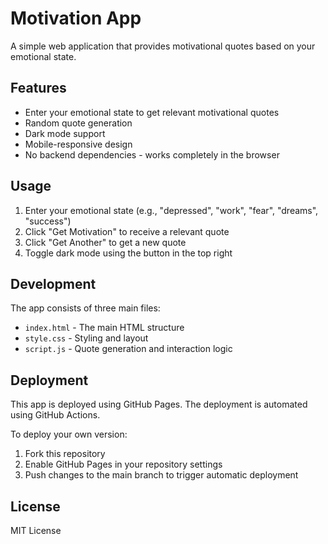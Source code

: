 # Motivation App

A simple web application that provides motivational quotes based on your emotional state.

## Features

- Enter your emotional state to get relevant motivational quotes
- Random quote generation
- Dark mode support
- Mobile-responsive design
- No backend dependencies - works completely in the browser

## Usage

1. Enter your emotional state (e.g., "depressed", "work", "fear", "dreams", "success")
2. Click "Get Motivation" to receive a relevant quote
3. Click "Get Another" to get a new quote
4. Toggle dark mode using the button in the top right

## Development

The app consists of three main files:
- `index.html` - The main HTML structure
- `style.css` - Styling and layout
- `script.js` - Quote generation and interaction logic

## Deployment

This app is deployed using GitHub Pages. The deployment is automated using GitHub Actions.

To deploy your own version:
1. Fork this repository
2. Enable GitHub Pages in your repository settings
3. Push changes to the main branch to trigger automatic deployment

## License

MIT License